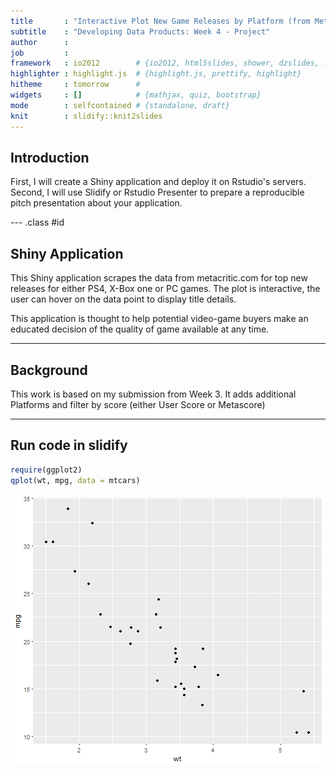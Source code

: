 ```yaml
---
title       : "Interactive Plot New Game Releases by Platform (from Metacritic.com)"
subtitle    : "Developing Data Products: Week 4 - Project"
author      : 
job         : 
framework   : io2012        # {io2012, html5slides, shower, dzslides, ...}
highlighter : highlight.js  # {highlight.js, prettify, highlight}
hitheme     : tomorrow      # 
widgets     : []            # {mathjax, quiz, bootstrap}
mode        : selfcontained # {standalone, draft}
knit        : slidify::knit2slides
---
```


## Introduction

First, I will create a Shiny application and deploy it on Rstudio's servers. Second, I will use Slidify or Rstudio Presenter to prepare a reproducible pitch presentation about your application.

--- .class #id 

## Shiny Application

This Shiny application scrapes the data from metacritic.com for top new releases for either PS4, X-Box one or PC games. The plot is interactive, the user can hover on the data point to display title details.

This application is thought to help potential video-game buyers make an educated decision of the quality of game available at any time. 

---

## Background

This work is based on my submission from Week 3. It adds additional Platforms and filter by score (either User Score or Metascore)

---

## Run code in slidify


```r
require(ggplot2)
qplot(wt, mpg, data = mtcars)
```

<img src="figure/simple-plot-1.png" title="plot of chunk simple-plot" alt="plot of chunk simple-plot" style="display: block; margin: auto;" />
